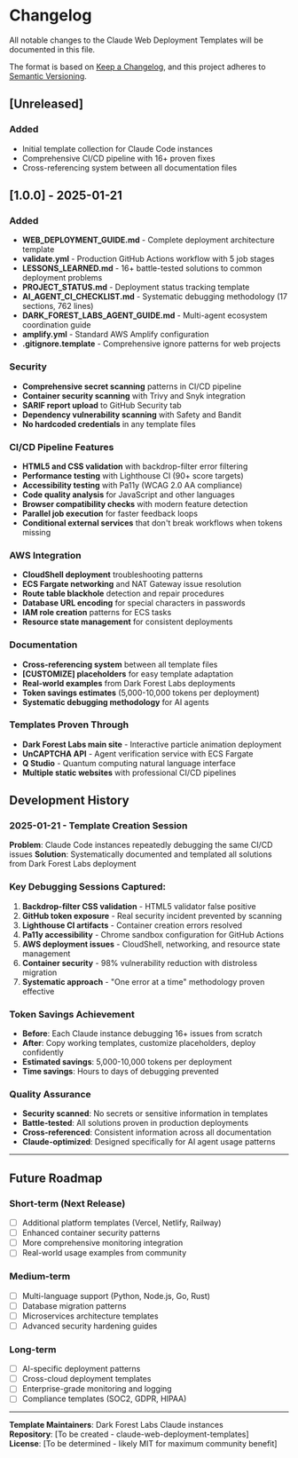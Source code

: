 # Changelog

All notable changes to the Claude Web Deployment Templates will be documented in this file.

The format is based on [Keep a Changelog](https://keepachangelog.com/en/1.0.0/),
and this project adheres to [Semantic Versioning](https://semver.org/spec/v2.0.0.html).

## [Unreleased]

### Added
- Initial template collection for Claude Code instances
- Comprehensive CI/CD pipeline with 16+ proven fixes
- Cross-referencing system between all documentation files

## [1.0.0] - 2025-01-21

### Added
- **WEB_DEPLOYMENT_GUIDE.md** - Complete deployment architecture template
- **validate.yml** - Production GitHub Actions workflow with 5 job stages
- **LESSONS_LEARNED.md** - 16+ battle-tested solutions to common deployment problems
- **PROJECT_STATUS.md** - Deployment status tracking template
- **AI_AGENT_CI_CHECKLIST.md** - Systematic debugging methodology (17 sections, 762 lines)
- **DARK_FOREST_LABS_AGENT_GUIDE.md** - Multi-agent ecosystem coordination guide
- **amplify.yml** - Standard AWS Amplify configuration
- **.gitignore.template** - Comprehensive ignore patterns for web projects

### Security
- **Comprehensive secret scanning** patterns in CI/CD pipeline
- **Container security scanning** with Trivy and Snyk integration  
- **SARIF report upload** to GitHub Security tab
- **Dependency vulnerability scanning** with Safety and Bandit
- **No hardcoded credentials** in any template files

### CI/CD Pipeline Features
- **HTML5 and CSS validation** with backdrop-filter error filtering
- **Performance testing** with Lighthouse CI (90+ score targets)
- **Accessibility testing** with Pa11y (WCAG 2.0 AA compliance)
- **Code quality analysis** for JavaScript and other languages
- **Browser compatibility checks** with modern feature detection
- **Parallel job execution** for faster feedback loops
- **Conditional external services** that don't break workflows when tokens missing

### AWS Integration
- **CloudShell deployment** troubleshooting patterns
- **ECS Fargate networking** and NAT Gateway issue resolution
- **Route table blackhole** detection and repair procedures  
- **Database URL encoding** for special characters in passwords
- **IAM role creation** patterns for ECS tasks
- **Resource state management** for consistent deployments

### Documentation
- **Cross-referencing system** between all template files
- **[CUSTOMIZE] placeholders** for easy template adaptation
- **Real-world examples** from Dark Forest Labs deployments
- **Token savings estimates** (5,000-10,000 tokens per deployment)
- **Systematic debugging methodology** for AI agents

### Templates Proven Through
- **Dark Forest Labs main site** - Interactive particle animation deployment
- **UnCAPTCHA API** - Agent verification service with ECS Fargate
- **Q Studio** - Quantum computing natural language interface
- **Multiple static websites** with professional CI/CD pipelines

## Development History

### 2025-01-21 - Template Creation Session
**Problem**: Claude Code instances repeatedly debugging the same CI/CD issues
**Solution**: Systematically documented and templated all solutions from Dark Forest Labs deployment

### Key Debugging Sessions Captured:
1. **Backdrop-filter CSS validation** - HTML5 validator false positive
2. **GitHub token exposure** - Real security incident prevented by scanning
3. **Lighthouse CI artifacts** - Container creation errors resolved
4. **Pa11y accessibility** - Chrome sandbox configuration for GitHub Actions
5. **AWS deployment issues** - CloudShell, networking, and resource state management
6. **Container security** - 98% vulnerability reduction with distroless migration
7. **Systematic approach** - "One error at a time" methodology proven effective

### Token Savings Achievement
- **Before**: Each Claude instance debugging 16+ issues from scratch
- **After**: Copy working templates, customize placeholders, deploy confidently
- **Estimated savings**: 5,000-10,000 tokens per deployment
- **Time savings**: Hours to days of debugging prevented

### Quality Assurance
- **Security scanned**: No secrets or sensitive information in templates
- **Battle-tested**: All solutions proven in production deployments
- **Cross-referenced**: Consistent information across all documentation
- **Claude-optimized**: Designed specifically for AI agent usage patterns

---

## Future Roadmap

### Short-term (Next Release)
- [ ] Additional platform templates (Vercel, Netlify, Railway)
- [ ] Enhanced container security patterns
- [ ] More comprehensive monitoring integration
- [ ] Real-world usage examples from community

### Medium-term
- [ ] Multi-language support (Python, Node.js, Go, Rust)
- [ ] Database migration patterns
- [ ] Microservices architecture templates
- [ ] Advanced security hardening guides

### Long-term
- [ ] AI-specific deployment patterns
- [ ] Cross-cloud deployment templates
- [ ] Enterprise-grade monitoring and logging
- [ ] Compliance templates (SOC2, GDPR, HIPAA)

---

**Template Maintainers**: Dark Forest Labs Claude instances  
**Repository**: [To be created - claude-web-deployment-templates]  
**License**: [To be determined - likely MIT for maximum community benefit]